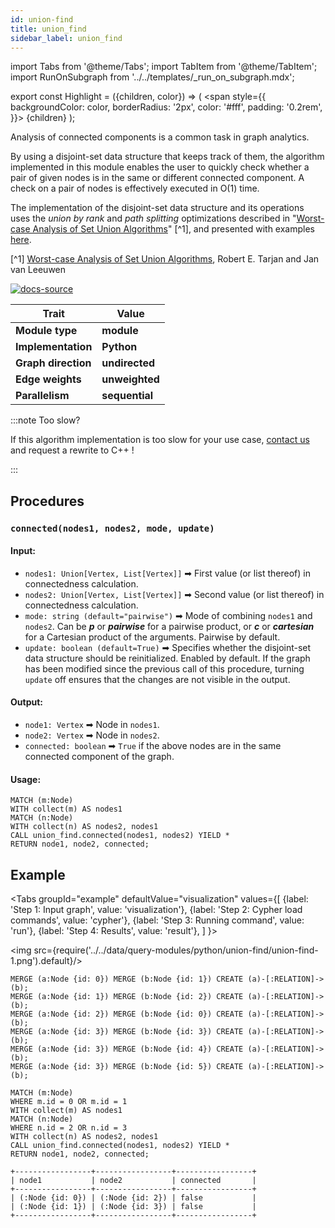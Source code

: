 ```yaml
---
id: union-find
title: union_find
sidebar_label: union_find
---
```


import Tabs from '@theme/Tabs';
import TabItem from '@theme/TabItem';
import RunOnSubgraph from '../../templates/_run_on_subgraph.mdx';

export const Highlight = ({children, color}) => (
  <span
    style={{
      backgroundColor: color,
      borderRadius: '2px',
      color: '#fff',
      padding: '0.2rem',
    }}>
    {children}
  </span>
);

Analysis of connected components is a common task in graph analytics.

By using a disjoint-set data structure that keeps track of them, the algorithm implemented in this module enables the user to quickly check whether a pair of given nodes is in the same or different connected component.
A check on a pair of nodes is effectively executed in O(1) time.

The implementation of the disjoint-set data structure and its operations uses the *union by rank* and *path splitting* optimizations described in "[Worst-case Analysis of Set Union Algorithms](https://dl.acm.org/doi/10.1145/62.2160)" [^1], and presented with examples [here](https://www.cs.princeton.edu/~rs/AlgsDS07/01UnionFind.pdf).

[^1] [Worst-case Analysis of Set Union Algorithms](https://dl.acm.org/doi/10.1145/62.2160), Robert E. Tarjan and Jan van Leeuwen

[![docs-source](https://img.shields.io/badge/source-union_find-FB6E00?logo=github&style=for-the-badge)](https://github.com/memgraph/mage/blob/main/python/union_find.py)

| Trait               | Value                                                 |
| ------------------- | ----------------------------------------------------- |
| **Module type**     | <Highlight color="#FB6E00">**module**</Highlight>     |
| **Implementation**  | <Highlight color="#FB6E00">**Python**</Highlight>     |
| **Graph direction** | <Highlight color="#FB6E00">**undirected**</Highlight> |
| **Edge weights**    | <Highlight color="#FB6E00">**unweighted**</Highlight> |
| **Parallelism**     | <Highlight color="#FB6E00">**sequential**</Highlight> |

:::note Too slow?

If this algorithm implementation is too slow for your use case, [contact us](mailto:tech@memgraph.com) and request a rewrite to C++ !

:::

## Procedures

<RunOnSubgraph/>

### `connected(nodes1, nodes2, mode, update)`

#### Input:

* `nodes1: Union[Vertex, List[Vertex]]` ➡ First value (or list thereof) in connectedness calculation.
* `nodes2: Union[Vertex, List[Vertex]]` ➡ Second value (or list thereof) in connectedness calculation.
* `mode: string (default="pairwise")` ➡ Mode of combining `nodes1` and `nodes2`. Can be ***p*** or ***pairwise*** for a pairwise product, or ***c*** or ***cartesian*** for a Cartesian product of the arguments. Pairwise by default.
* `update: boolean (default=True)` ➡ Specifies whether the disjoint-set data structure should be reinitialized. Enabled by default. If the graph has been modified since the previous call of this procedure, turning `update` off ensures that the changes are not visible in the output.

#### Output:

* `node1: Vertex` ➡ Node in `nodes1`.
* `node2: Vertex` ➡ Node in `nodes2`.
* `connected: boolean` ➡ `True` if the above nodes are in the same connected component of the graph.

#### Usage:
```cypher
MATCH (m:Node)
WITH collect(m) AS nodes1
MATCH (n:Node)
WITH collect(n) AS nodes2, nodes1
CALL union_find.connected(nodes1, nodes2) YIELD *
RETURN node1, node2, connected;
```

## Example

<Tabs
  groupId="example"
  defaultValue="visualization"
  values={[
    {label: 'Step 1: Input graph', value: 'visualization'},
    {label: 'Step 2: Cypher load commands', value: 'cypher'},
    {label: 'Step 3: Running command', value: 'run'},
    {label: 'Step 4: Results', value: 'result'},
  ]
}>
  <TabItem value="visualization">

  <img src={require('../../data/query-modules/python/union-find/union-find-1.png').default}/>

  </TabItem>


  <TabItem value="cypher">

```cypher
MERGE (a:Node {id: 0}) MERGE (b:Node {id: 1}) CREATE (a)-[:RELATION]->(b);
MERGE (a:Node {id: 1}) MERGE (b:Node {id: 2}) CREATE (a)-[:RELATION]->(b);
MERGE (a:Node {id: 2}) MERGE (b:Node {id: 0}) CREATE (a)-[:RELATION]->(b);
MERGE (a:Node {id: 3}) MERGE (b:Node {id: 3}) CREATE (a)-[:RELATION]->(b);
MERGE (a:Node {id: 3}) MERGE (b:Node {id: 4}) CREATE (a)-[:RELATION]->(b);
MERGE (a:Node {id: 3}) MERGE (b:Node {id: 5}) CREATE (a)-[:RELATION]->(b);
```

  </TabItem>

  <TabItem value="run">

```cypher
MATCH (m:Node)
WHERE m.id = 0 OR m.id = 1
WITH collect(m) AS nodes1
MATCH (n:Node)
WHERE n.id = 2 OR n.id = 3
WITH collect(n) AS nodes2, nodes1
CALL union_find.connected(nodes1, nodes2) YIELD *
RETURN node1, node2, connected;
```

  </TabItem>


  <TabItem value="result">

```plaintext
+-----------------+-----------------+-----------------+
| node1           | node2           | connected       |
+-----------------+-----------------+-----------------+
| (:Node {id: 0}) | (:Node {id: 2}) | false           |
| (:Node {id: 1}) | (:Node {id: 3}) | false           |
+-----------------+-----------------+-----------------+
```

  </TabItem>

</Tabs>